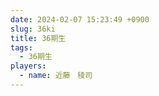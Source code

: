 ```yaml
---
date: 2024-02-07 15:23:49 +0900
slug: 36ki
title: 36期生
tags:
  - 36期生
players:
  - name: 近藤　稜司
---
```

